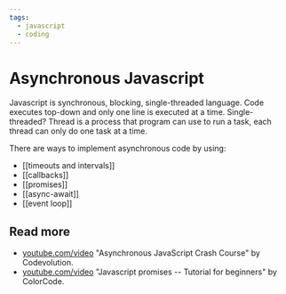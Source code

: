 ```yaml
---
tags:
  - javascript
  - coding
---
```


# Asynchronous Javascript

Javascript is synchronous, blocking, single-threaded language. Code executes top-down and only one line is executed at a time.
Single-threaded? Thread is a process that program can use to run a task, each thread can only do one task at a time.

There are ways to implement asynchronous code by using:
- [[timeouts and intervals]]
- [[callbacks]]
- [[promises]]
- [[async-await]]
- [[event loop]]

## Read more

- [youtube.com/video](https://www.youtube.com/watch?v=exBgWAIeIeg) "Asynchronous JavaScript Crash Course" by Codevolution.
- [youtube.com/video](https://www.youtube.com/watch?v=TnhCX0KkPqs) "Javascript promises -- Tutorial for beginners" by ColorCode.